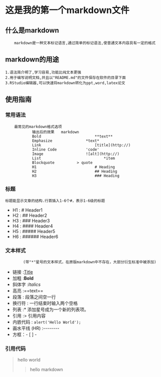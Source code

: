 # 这是我的第一个markdown文件
## 什么是markdown
        markdown是一种文本标记语言,通过简单的标记语法,使普通文本内容具有一定的格式
## markdown的用途
    1.语法简介明了,学习容易,功能比纯文本更强
    2.用于编写说明文档,并且以"README.md"的文件保存在软件的目录下面
    3.RStudio编辑器,可以快速将markdown转化为ppt,word,latex论文
## 使用指南
### 常用语法
        最常见的markdown格式选项
       			输出后的效果   markdown
                Bold                        **text**
                Emphasize               *text*
                Link                        [title](http://)
                Inline Code             'code'
                Image                   ![alt](http://)
                List                            *item
                Blockquote          > quote
                H1                          # Heading
                H2                          ## Heading
                H3                          ### Heading
### 标题
    标题能显示文章的结构.行首插入1-6个#，表示1-6级的标题
 * H1 : # Header1
 * H2 : ## Header2
 * H3 : ### Header3
 * H4 : #### Header4
 * H5 : ##### Header5
 * H6 : ###### Header6
### 文本样式
            (带"*"星号的文本样式，在原版markdown中不存在，大部分衍生标准中被添加)
* 链接 :[Title](URL)
* 加粗 :**Bold**
* 斜体字 :*Italics*
* 高亮 :==text==
* 段落 : 段落之间空一行
* 换行符 : 一行结束时输入两个空格
* 列表 :* 添加星号成为一个新的列表项。
* 引用 :> 引用内容
* 内嵌代码 : `alert('Hello World');`
* 画水平线 (HR) :--------
* 方框：- [ ] -
### 引用代码
> hello world
>
> > hello markdown
